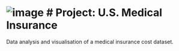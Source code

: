 # ![image](https://github.com/user-attachments/assets/7b5e0b22-b12e-487d-aa83-fb6965172df4) # Project: U.S. Medical Insurance
Data analysis and visualisation of a medical insurance cost dataset.

